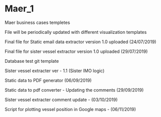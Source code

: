 # Maer_1
Maer business cases templetes

File will be periodically updated with different visualization templates

Final file for Static email data extractor version 1.0 uploaded (24/07/2019)

Final file for sister vessel extractor version 1.0 uploaded (29/07/2019)

Database test git template

Sister vessel extracter ver - 1.1 (Sister IMO logic)

Static data to PDF generator (06/09/2019)

Static data to pdf converter - Updating the comments (29/09/2019) 

Sister vessel extracter comment update - (03/10/2019)

Script for plotting vessel position in Google maps - (06/11/2019)
